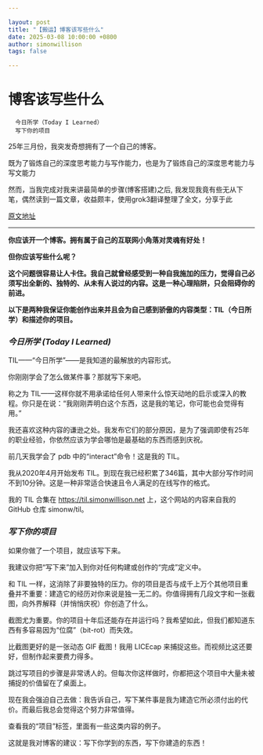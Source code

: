 ```yaml
---

layout: post
title: "【搬运】博客该写些什么"
date: 2025-03-08 10:00:00 +0800
author: simonwillison
tags: false

---
```


# 博客该写些什么

```
  今日所学（Today I Learned）
  写下你的项目
```

25年三月份，我突发奇想拥有了一个自己的博客。

既为了锻炼自己的深度思考能力与写作能力，也是为了锻炼自己的深度思考能力与写文能力

然而，当我完成对我来讲最简单的步骤(博客搭建)之后,
我发现我竟有些无从下笔，偶然读到一篇文章，收益颇丰，使用grok3翻译整理了全文，分享于此

[原文地址](https://simonwillison.net/2022/Nov/6/what-to-blog-about/)

***

  **你应该开一个博客。拥有属于自己的互联网小角落对灵魂有好处！**

  **但你应该写些什么呢？**

  **这个问题很容易让人卡住。我自己就曾经感受到一种自我施加的压力，觉得自己必须写出全新的、独特的、从未有人说过的内容。这是一种心理陷阱，只会阻碍你的前进。**

  **以下是两种我保证你能创作出来并且会为自己感到骄傲的内容类型：TIL（今日所学）和描述你的项目。**




### *今日所学 (Today I Learned)*

TIL——“今日所学”——是我知道的最解放的内容形式。

你刚刚学会了怎么做某件事？那就写下来吧。

称之为 TIL——这样你就不用承诺给任何人带来什么惊天动地的启示或深入的教程。你只是在说：“我刚刚弄明白这个东西，这是我的笔记，你可能也会觉得有用。”

我还喜欢这种内容的谦逊之处。我发布它们的部分原因，是为了强调即使有25年的职业经验，你依然应该为学会哪怕是最基础的东西而感到庆祝。

前几天我学会了 pdb 中的“interact”命令！这是我的 TIL。

我从2020年4月开始发布 TIL。到现在我已经积累了346篇，其中大部分写作时间不到10分钟。这是一种非常适合快速且令人满足的在线写作的格式。

我的 TIL 合集在 https://til.simonwillison.net 上，这个网站的内容来自我的 GitHub 仓库 simonw/til。

### *写下你的项目*

如果你做了一个项目，就应该写下来。

我建议你把“写下来”加入到你对任何构建或创作的“完成”定义中。

和 TIL 一样，这消除了非要独特的压力。你的项目是否与成千上万个其他项目重叠并不重要：建造它的经历对你来说是独一无二的。你值得拥有几段文字和一张截图，向外界解释（并悄悄庆祝）你创造了什么。

截图尤为重要。你的项目十年后还能存在并运行吗？我希望如此，但我们都知道东西有多容易因为“位腐”（bit-rot）而失效。

比截图更好的是一张动态 GIF 截图！我用 LICEcap 来捕捉这些。而视频比这还要好，但制作起来要费力得多。

跳过写项目的步骤是非常诱人的。但每次你这样做时，你都把这个项目中大量未被捕捉的价值留在了桌面上。

现在我会强迫自己去做：我告诉自己，写下某件事是我为建造它所必须付出的代价。而最后我总会觉得这个努力非常值得。

查看我的“项目”标签，里面有一些这类内容的例子。

这就是我对博客的建议：写下你学到的东西，写下你建造的东西！

